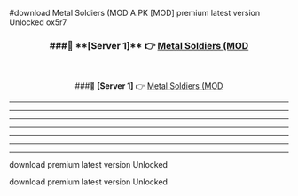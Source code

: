 #download Metal Soldiers (MOD A.PK [MOD] premium latest version Unlocked ox5r7 



<div align="center">
<h3>###🔹 **[Server 1]** 👉 <a href="https://download1apk.web.app/">Metal Soldiers (MOD</a></h3><br>


###🔹 **[Server 1]** 👉 <a href="https://download1apk.web.app/">Metal Soldiers (MOD</a></h3>
</div>



----------------------------------------------------------

----------------------------------------------------------

----------------------------------------------------------

----------------------------------------------------------

----------------------------------------------------------

----------------------------------------------------------

----------------------------------------------------------

download premium latest version Unlocked

download premium latest version Unlocked
